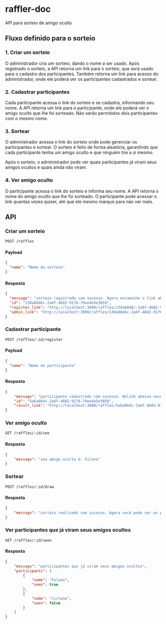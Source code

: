 # raffler-doc
API para sorteio de amigo oculto

## Fluxo definido para o sorteio

### 1. Criar um sorteio

O administrador cria um sorteio, dando o nome a ser usado. Após registrado o sorteio, a API retorna um link para o sorteio, que será usado para o cadastro dos participantes. Também retorna um link para acesso do administrador, onde ele poderá ver os participantes cadastrados e sortear.

### 2. Cadastrar participantes

Cada participante acessa o link do sorteio e se cadastra, informando seu nome. A API retorna um link para o participante, onde ele poderá ver o amigo oculto que lhe foi sorteado. Não serão permitidos dois participantes com o mesmo nome.

### 3. Sortear

O administrador acessa o link do sorteio onde pode gerenciar os participantes e sortear. O sorteio é feito de forma aleatória, garantindo que cada participante tenha um amigo oculto e que ninguém tire a si mesmo.

Após o sorteio, o administrador pode ver quais participantes já viram seus amigos ocultos e quais ainda não viram. 

### 4. Ver amigo oculto

O participante acessa o link do sorteio e informa seu nome. A API retorna o nome do amigo oculto que lhe foi sorteado. O participante pode acessar o link quantas vezes quiser, até que ele mesmo marque para não ver mais.

## API

### Criar um sorteio

```
POST /raffles
```

#### Payload

```json
{
  "name": "Nome do sorteio"
}
```

#### Resposta

```json
{
  "message": "sorteio registrado com sucesso. Agora encaminhe o link abaixo para os participantes se cadastrarem",
  "id": "139a8846c-2a6f-4602-9176-79ee4e5e3059",
  "register_link": "http://localhost:3000/raffles/139a8846c-2a6f-4602-9176-79ee4e5e3059/register",
  "admin_link": "http://localhost:3000/raffles/139a8846c-2a6f-4602-9176-79ee4e5e3059/admin"
}
```

### Cadastrar participante

```
POST /raffles/:id/register
```

#### Payload

```json
{
  "name": "Nome do participante"
}
```

#### Resposta

```json
{
    "message": "participante cadastrado com sucesso. Nolink abaixo você pode ver o seu amigo oculto depois que o sorteio for realizado",
    "id": "5a6a0b4c-2a6f-4602-9176-79ee4e5e3059",
    "result_link": "http://localhost:3000/raffles/5a6a0b4c-2a6f-4602-9176-79ee4e5e3059/see"
}
```

### Ver amigo oculto

```
GET /raffles/:id/see
```

#### Resposta

```json
{
    "message": "seu amigo oculto é: Fulano"
}
```

### Sortear

```
POST /raffles/:id/draw
```

#### Resposta

```json
{
    "message": "sorteio realizado com sucesso. Agora você pode ver os participantes que já viram seus amigos ocultos e os que ainda não viram",
}
```

### Ver participantes que já viram seus amigos ocultos

```
GET /raffles/:id/seen
```

#### Resposta

```json
{
    "message": "participantes que já viram seus amigos ocultos",
    "participants": [
        {
            "name": "Fulano",
            "seen": true
        },
        {
            "name": "Ciclano",
            "seen": false
        }
    ]
}
```
